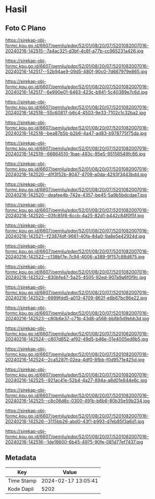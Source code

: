 # Hasil

## Foto C Plano

https://sirekap-obj-formc.kpu.go.id/6607/pemilu/pdpr/52/01/08/20/07/5201082007016-20240216-142515--7a4ac321-d3bf-4c6f-a77b-cc965231a426.jpg

https://sirekap-obj-formc.kpu.go.id/6607/pemilu/pdpr/52/01/08/20/07/5201082007016-20240216-142517--52b94ae9-09d5-480f-90c0-7d667979e865.jpg

https://sirekap-obj-formc.kpu.go.id/6607/pemilu/pdpr/52/01/08/20/07/5201082007016-20240216-142517--6e990e01-6463-423c-b841-5c40389e7c6d.jpg

https://sirekap-obj-formc.kpu.go.id/6607/pemilu/pdpr/52/01/08/20/07/5201082007016-20240216-142518--55c60817-b6c4-4503-9e33-7102c1c32ba2.jpg

https://sirekap-obj-formc.kpu.go.id/6607/pemilu/pdpr/52/01/08/20/07/5201082007016-20240216-142518--bea87b5b-b2b6-4a47-ad83-b978775f75da.jpg

https://sirekap-obj-formc.kpu.go.id/6607/pemilu/pdpr/52/01/08/20/07/5201082007016-20240216-142519--66864510-1bae-483c-95e5-95158549fc86.jpg

https://sirekap-obj-formc.kpu.go.id/6607/pemilu/pdpr/52/01/08/20/07/5201082007016-20240216-142520--d1f3f52b-8047-4709-a0da-4293f3443bdd.jpg

https://sirekap-obj-formc.kpu.go.id/6607/pemilu/pdpr/52/01/08/20/07/5201082007016-20240216-142520--deafee4b-742e-4357-be45-5a9b5bdcdae7.jpg

https://sirekap-obj-formc.kpu.go.id/6607/pemilu/pdpr/52/01/08/20/07/5201082007016-20240216-142520--03fc85f6-6ccb-4a25-82d1-b442c84f0f5f.jpg

https://sirekap-obj-formc.kpu.go.id/6607/pemilu/pdpr/52/01/08/20/07/5201082007016-20240216-142521--f23874df-9661-40fa-84a0-9a8e5e42924d.jpg

https://sirekap-obj-formc.kpu.go.id/6607/pemilu/pdpr/52/01/08/20/07/5201082007016-20240216-142522--c138bf7e-7c94-4006-a389-9f157c88d875.jpg

https://sirekap-obj-formc.kpu.go.id/6607/pemilu/pdpr/52/01/08/20/07/5201082007016-20240216-142522--830bfe47-5a25-4505-92ed-907a9a6f0f9c.jpg

https://sirekap-obj-formc.kpu.go.id/6607/pemilu/pdpr/52/01/08/20/07/5201082007016-20240216-142523--6999fdd5-a013-4709-862f-e6b67bc96e22.jpg

https://sirekap-obj-formc.kpu.go.id/6607/pemilu/pdpr/52/01/08/20/07/5201082007016-20240216-142523--c80b6e37-c71b-43d8-a568-bb8b5d9ebb3d.jpg

https://sirekap-obj-formc.kpu.go.id/6607/pemilu/pdpr/52/01/08/20/07/5201082007016-20240216-142524--c807d852-af92-49d5-b46e-01e4005ed9b5.jpg

https://sirekap-obj-formc.kpu.go.id/6607/pemilu/pdpr/52/01/08/20/07/5201082007016-20240216-142524--2ca5287f-02ea-4df0-8fbb-f0d9571e425d.jpg

https://sirekap-obj-formc.kpu.go.id/6607/pemilu/pdpr/52/01/08/20/07/5201082007016-20240216-142525--921ac41e-52b4-4a27-894a-a8d01e644e6c.jpg

https://sirekap-obj-formc.kpu.go.id/6607/pemilu/pdpr/52/01/08/20/07/5201082007016-20240216-142525--c8c06d8c-0300-491b-b6b6-80b35e59b234.jpg

https://sirekap-obj-formc.kpu.go.id/6607/pemilu/pdpr/52/01/08/20/07/5201082007016-20240216-142526--3115bb26-abd0-43f1-b993-d7eb85f3a6d1.jpg

https://sirekap-obj-formc.kpu.go.id/6607/pemilu/pdpr/52/01/08/20/07/5201082007016-20240216-142516--1de18600-6b45-4975-90fe-081d77ef7437.jpg


## Metadata

| Key        | Value               |
| ---------- | ------------------- |
| Time Stamp | 2024-02-17 13:05:41 |
| Kode Dapil | 5202                |



